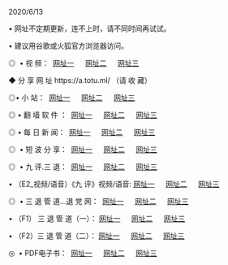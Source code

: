 <p>2020/6/13
<p>• 网址不定期更新，连不上时，请不同时间再试试。
<p>• 建议用谷歌或火狐官方浏览器访问。
<p>◎  • 视 频： 
<a href="http://hjc.csso.cam/" target="_blank">网址一</a> 　 
<a href="http://huf.csso.cam/" target="_blank">网址二</a> 　 
<a href="http://hqr.csso.cam/b.html" target="_blank">网址三</a>
<p>◆ 分 享 网 址  https://a.totu.ml/  （请 收 藏） </p>

<p>◎•  小 站：  
<a href="http://hjc.csso.cam/f.html" target="_blank">网址一</a> 　 
<a href="http://huf.csso.cam/h.html" target="_blank">网址二</a> 　 
<a href="http://hqr.csso.cam/k/" target="_blank">网址三</a></p><p>

<p>◎  • 翻 墙 软 件 ：  
<a href="http://hjc.csso.cam/ff/" target="_blank">网址一</a> 　 
<a href="http://huf.csso.cam/s/read/a1_nd.html" target="_blank">网址二</a> 　 
<a href="http://hqr.csso.cam/ff/index.html" target="_blank">网址三</a></p>
<p>◎  • 每 日 新 闻：  
<a href="http://hjc.csso.cam/day/" target="_blank">网址一</a> 　 
<a href="http://huf.csso.cam/day/" target="_blank">网址二</a> 　 
<a href="http://hqr.csso.cam/day/index.html" target="_blank">网址三</a></p>
<p>◎   • 短 波 分 享：  
<a href="http://hjc.csso.cam/h/" target="_blank">网址一</a> 　 
<a href="http://hqr.csso.cam/h/" target="_blank">网址二</a> 　 
<a href="http://huf.csso.cam/h/index.html" target="_blank">网址三</a></p>
<p>◎   • 九 评.三 退：  
<a href="http://hjc.csso.cam/t/" target="_blank">网址一</a> 　 
<a href="http://hqr.csso.cam/v2/index.html" target="_blank">网址二</a> 　 
<a href="http://huf.csso.cam/tt/index.html" target="_blank">网址三</a> 　</p>
<p>  • （E2_视频/语音）《九 评》视频/语音: 
<a href="http://hjc.csso.cam/7738.html" target="_blank">网址一</a> 　 
<a href="http://hqr.csso.cam/7614.html" target="_blank">网址二</a> 　 
<a href="http://huf.csso.cam/7633.html" target="_blank">网址三</a></p>
<p>◎   • 三 退 管 道...退 党 网：  
<a href="http://hjc.csso.cam/go/td1.html" target="_blank">网址一</a> 　 
<a href="http://hqr.csso.cam/go/td2.html" target="_blank">网址二</a> 　 
<a href="http://huf.csso.cam/go/td3.html" target="_blank">网址三</a></p>
<p>  • （F1） 三 退 管 道（一）： 
<a href="http://hjc.csso.cam/dd/" target="_blank">网址一</a> 　 
<a href="http://hqr.csso.cam/s/read/a1_tdx.html" target="_blank">网址二</a> 　 
<a href="http://huf.csso.cam/dd/" target="_blank">网址三</a></p>
<p>  • （F2）三 退 管 道（二）： 
<a href="http://hqr.csso.cam/d/" target="_blank">网址一</a> 　 
<a href="http://hjc.csso.cam/d/index.html" target="_blank">网址二</a> 　 
<a href="http://huf.csso.cam/d/" target="_blank">网址三</a></p>
<p>◎   • PDF电子书：  
<a href="http://hjc.csso.cam/p/" target="_blank">网址一</a> 　 
<a href="http://huf.csso.cam/p/index.html" target="_blank">网址二</a> 　 
<a href="http://hqr.csso.cam/p/" target="_blank">网址三</a></p>

